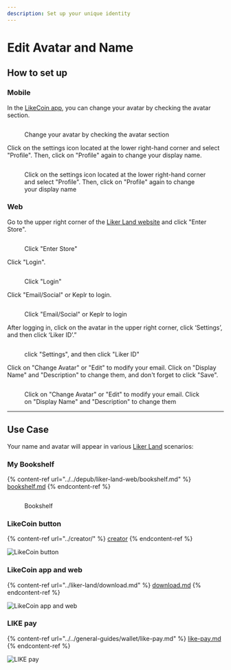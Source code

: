 ```yaml
---
description: Set up your unique identity
---
```


# Edit Avatar and Name

## How to set up

### Mobile

In the [LikeCoin app](../liker-land/download.md), you can change your avatar by checking the avatar section.

<figure><img src="../../.gitbook/assets/avatar 1-en.png" alt=""><figcaption><p>Change your avatar by checking the avatar section</p></figcaption></figure>

Click on the settings icon located at the lower right-hand corner and select "Profile". Then, click on "Profile" again to change your display name.

<figure><img src="../../.gitbook/assets/avatar 2-en.png" alt=""><figcaption><p>Click on the settings icon located at the lower right-hand corner and select "Profile". Then, click on "Profile" again to change your display name</p></figcaption></figure>

### Web

Go to the upper right corner of the [Liker Land website](https://liker.land/en) and click "Enter Store".

<figure><img src="../../.gitbook/assets/Authcore 1-en.png" alt=""><figcaption><p> Click "Enter Store"</p></figcaption></figure>

Click "Login".

<figure><img src="../../.gitbook/assets/Authcore 2-en.png" alt=""><figcaption><p>Click "Login"</p></figcaption></figure>

Click "Email/Social" or Keplr to login.

<figure><img src="../../.gitbook/assets/Liker ID avatar desktop login-en.png" alt=""><figcaption><p>Click "Email/Social" or Keplr to login</p></figcaption></figure>

After logging in, click on the avatar in the upper right corner, click ‘Settings’, and then click ‘Liker ID’.”

<figure><img src="../../.gitbook/assets/Authcore Liker ID-en.png" alt=""><figcaption><p>click "Settings", and then click "Liker ID"</p></figcaption></figure>

Click on "Change Avatar" or "Edit" to modify your email. Click on "Display Name" and "Description" to change them, and don't forget to click "Save".

<figure><img src="../../.gitbook/assets/Liker ID avatar desktop-en.png" alt=""><figcaption><p>Click on "Change Avatar" or "Edit" to modify your email. Click on "Display Name" and "Description" to change them</p></figcaption></figure>

***

## Use Case

Your name and avatar will appear in various [Liker Land](https://liker.land/) scenarios:

### My Bookshelf

{% content-ref url="../../depub/liker-land-web/bookshelf.md" %}
[bookshelf.md](../../depub/liker-land-web/bookshelf.md)
{% endcontent-ref %}

<figure><img src="../../.gitbook/assets/NFT Portfolio Liker ID.png" alt=""><figcaption><p>Bookshelf</p></figcaption></figure>

### LikeCoin button

{% content-ref url="../creator/" %}
[creator](../creator/)
{% endcontent-ref %}

![LikeCoin button](<../../.gitbook/assets/Settings 02.png>)

### LikeCoin app and web

{% content-ref url="../liker-land/download.md" %}
[download.md](../liker-land/download.md)
{% endcontent-ref %}

![LikeCoin app and web](<../../.gitbook/assets/Settings 03.png>)

### LIKE pay

{% content-ref url="../../general-guides/wallet/like-pay.md" %}
[like-pay.md](../../general-guides/wallet/like-pay.md)
{% endcontent-ref %}

![LIKE pay](<../../.gitbook/assets/Settings 04-en.png>)
